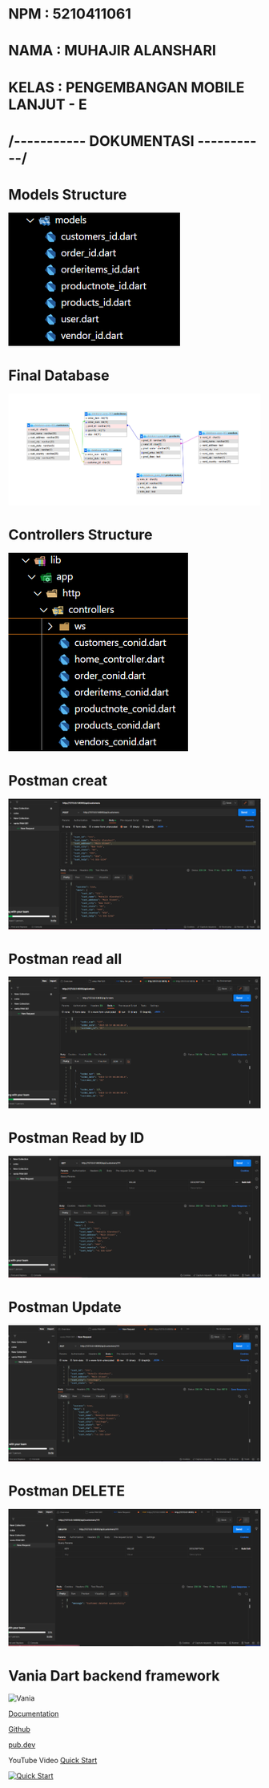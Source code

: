 # NPM     : 5210411061 <br />
# NAMA    : MUHAJIR ALANSHARI <br />
# KELAS   : PENGEMBANGAN MOBILE LANJUT - E <br />

# /----------- DOKUMENTASI -----------/
# Models Structure 
![App Screenshot](https://github.com/muhajiralannshari/PAB_VaniaDB/blob/main/models.png)
# Final Database
![App Screenshot](https://github.com/muhajiralannshari/PAB_VaniaDB/blob/main/final%20database.png)
# Controllers Structure
![App Screenshot](https://github.com/muhajiralannshari/PAB_VaniaDB/blob/main/controller%20.png)
# Postman creat
![App Screenshot](https://github.com/muhajiralannshari/PAB_VaniaDB/blob/main/CREATE.png)
# Postman read all
![App Screenshot](https://github.com/muhajiralannshari/PAB_VaniaDB/blob/main/GET%20ALL.png)
# Postman Read by ID
![App Screenshot](https://github.com/muhajiralannshari/PAB_VaniaDB/blob/main/READ%20BY%20ID.png)
# Postman Update
![App Screenshot](https://github.com/muhajiralannshari/PAB_VaniaDB/blob/main/PUT.png)
# Postman DELETE
![App Screenshot](https://github.com/muhajiralannshari/PAB_VaniaDB/blob/main/DELETE.png)















# Vania Dart backend framework

![Vania](https://vdart.dev/img/logo.png)

[Documentation](https://vdart.dev)

[Github](https://github.com/vania-dart/framework)

[pub.dev](https://pub.dev/packages/vania)

YouTube Video [Quick Start](https://www.youtube.com/watch?v=k8ol0F4bDKs)

[![Quick Start](http://img.youtube.com/vi/k8ol0F4bDKs/0.jpg)](https://www.youtube.com/watch?v=k8ol0F4bDKs "Quick Start")
